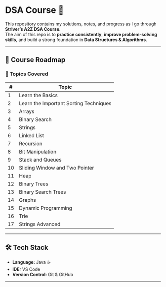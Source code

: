 # DSA Course 🚀  

This repository contains my solutions, notes, and progress as I go through **Striver’s A2Z DSA Course**.  
The aim of this repo is to **practice consistently**, **improve problem-solving skills**, and build a strong foundation in **Data Structures & Algorithms**.  

---

## 📌 Course Roadmap  
### 📘 Topics Covered 

| #  | Topic                             |
|----|-----------------------------------|
| 1  | Learn the Basics                  |
| 2  | Learn the Important Sorting Techniques |
| 3  | Arrays                            |
| 4  | Binary Search                     |
| 5  | Strings                           |
| 6  | Linked List                       |
| 7  | Recursion                         |
| 8  | Bit Manipulation                  |
| 9  | Stack and Queues                  |
| 10 | Sliding Window and Two Pointer    |
| 11 | Heap                              |
| 12 | Binary Trees                      |
| 13 | Binary Search Trees               |
| 14 | Graphs                            |
| 15 | Dynamic Programming               |
| 16 | Trie                              |
| 17 | Strings Advanced                  |

---

## 🛠️ Tech Stack  
- **Language:** Java ☕  
- **IDE:** VS Code  
- **Version Control:** Git & GitHub  

---
